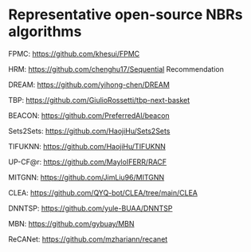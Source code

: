 # Representative open-source NBRs algorithms

FPMC: https://github.com/khesui/FPMC

HRM: https://github.com/chenghu17/Sequential Recommendation

DREAM: https://github.com/yihong-chen/DREAM

TBP: https://github.com/GiulioRossetti/tbp-next-basket

BEACON: https://github.com/PreferredAI/beacon

Sets2Sets: https://github.com/HaojiHu/Sets2Sets

TIFUKNN: https://github.com/HaojiHu/TIFUKNN

UP-CF@r: https://github.com/MayloIFERR/RACF

MITGNN: https://github.com/JimLiu96/MITGNN

CLEA: https://github.com/QYQ-bot/CLEA/tree/main/CLEA

DNNTSP: https://github.com/yule-BUAA/DNNTSP

MBN: https://github.com/gybuay/MBN

ReCANet: https://github.com/mzhariann/recanet
